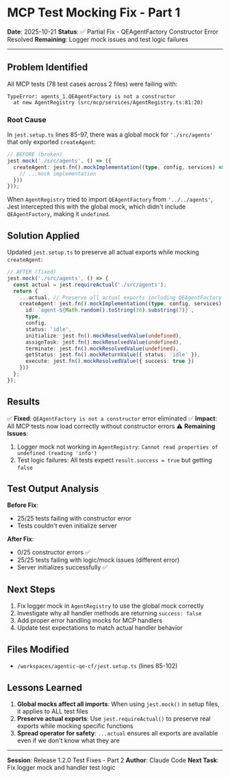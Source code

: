 # MCP Test Mocking Fix - Part 1

**Date**: 2025-10-21
**Status**: ✅ Partial Fix - QEAgentFactory Constructor Error Resolved
**Remaining**: Logger mock issues and test logic failures

---

## Problem Identified

All MCP tests (78 test cases across 2 files) were failing with:
```
TypeError: agents_1.QEAgentFactory is not a constructor
  at new AgentRegistry (src/mcp/services/AgentRegistry.ts:81:20)
```

### Root Cause

In `jest.setup.ts` lines 85-97, there was a global mock for `'./src/agents'` that only exported `createAgent`:

```typescript
// BEFORE (broken)
jest.mock('./src/agents', () => ({
  createAgent: jest.fn().mockImplementation((type, config, services) => ({
    // ...mock implementation
  }))
}));
```

When `AgentRegistry` tried to import `QEAgentFactory` from `'../../agents'`, Jest intercepted this with the global mock, which didn't include `QEAgentFactory`, making it `undefined`.

## Solution Applied

Updated `jest.setup.ts` to preserve all actual exports while mocking `createAgent`:

```typescript
// AFTER (fixed)
jest.mock('./src/agents', () => {
  const actual = jest.requireActual('./src/agents');
  return {
    ...actual, // Preserve all actual exports including QEAgentFactory
    createAgent: jest.fn().mockImplementation((type, config, services) => ({
      id: `agent-${Math.random().toString(36).substring(7)}`,
      type,
      config,
      status: 'idle',
      initialize: jest.fn().mockResolvedValue(undefined),
      assignTask: jest.fn().mockResolvedValue(undefined),
      terminate: jest.fn().mockResolvedValue(undefined),
      getStatus: jest.fn().mockReturnValue({ status: 'idle' }),
      execute: jest.fn().mockResolvedValue({ success: true })
    }))
  };
});
```

## Results

✅ **Fixed**: `QEAgentFactory is not a constructor` error eliminated
✅ **Impact**: All MCP tests now load correctly without constructor errors
⚠️ **Remaining Issues**:
1. Logger mock not working in `AgentRegistry`: `Cannot read properties of undefined (reading 'info')`
2. Test logic failures: All tests expect `result.success = true` but getting `false`

## Test Output Analysis

**Before Fix**:
- 25/25 tests failing with constructor error
- Tests couldn't even initialize server

**After Fix**:
- 0/25 constructor errors ✅
- 25/25 tests failing with logic/mock issues (different error)
- Server initializes successfully ✅

## Next Steps

1. Fix logger mock in `AgentRegistry` to use the global mock correctly
2. Investigate why all handler methods are returning `success: false`
3. Add proper error handling mocks for MCP handlers
4. Update test expectations to match actual handler behavior

## Files Modified

- `/workspaces/agentic-qe-cf/jest.setup.ts` (lines 85-102)

## Lessons Learned

1. **Global mocks affect all imports**: When using `jest.mock()` in setup files, it applies to ALL test files
2. **Preserve actual exports**: Use `jest.requireActual()` to preserve real exports while mocking specific functions
3. **Spread operator for safety**: `...actual` ensures all exports are available even if we don't know what they are

---

**Session**: Release 1.2.0 Test Fixes - Part 2
**Author**: Claude Code
**Next Task**: Fix logger mock and handler test logic
